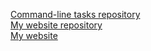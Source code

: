 [Command-line tasks repository](https://github.com/ritaklebesz/git-lesson-repository)  
[My website repository](https://github.com/ritaklebesz/ritaklebesz.github.io)  
[My website](https://ritaklebesz.github.io/)  
